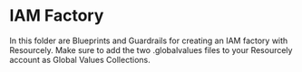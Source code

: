 # IAM Factory

In this folder are Blueprints and Guardrails for creating an IAM factory with Resourcely. Make sure to add the two .globalvalues files to your Resourcely account as Global Values Collections.
